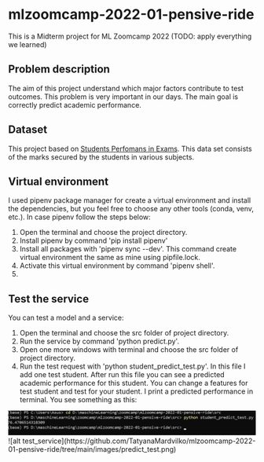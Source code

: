# mlzoomcamp-2022-01-pensive-ride
This is a Midterm project for ML Zoomcamp 2022 (TODO: apply everything we learned)

## Problem description
The aim of this project understand which major factors contribute to test outcomes. This problem is very important in our days. The main goal is correctly predict academic performance. 


## Dataset
This project based on [Students Perfomans in Exams](https://www.kaggle.com/datasets/whenamancodes/students-performance-in-exams?resource=download). This data set consists of the marks secured by the students in various subjects.


## Virtual environment
I used pipenv package manager for create a virtual environment and install the dependencies, 
but you feel free to choose any other tools (conda, venv, etc.).
In case pipenv follow the steps below:
1. Open the terminal and choose the project directory.
2. Install pipenv by command 'pip install pipenv'
3. Install all packages with 'pipenv sync --dev'. This command create virtual environment 
the same as mine using pipfile.lock.
4. Activate this virtual environment by command 'pipenv shell'.
5. 
## Test the service
You can test a model and a service:
1. Open the terminal and choose the src folder of project directory.
2. Run the service by command 'python predict.py'.
3. Open one more windows with terminal and choose the src folder of project directory.
4. Run the test request with 'python student_predict_test.py'.
In this file I add one test student. After run this file you can see a predicted academic 
performance for this student.
You can change a features for test student and test for your student. I print a predicted 
performance in terminal.
You see something as this:
<img src ="images/predict_test.png" />
![alt test_service](https://github.com/TatyanaMardvilko/mlzoomcamp-2022-01-pensive-ride/tree/main/images/predict_test.png)